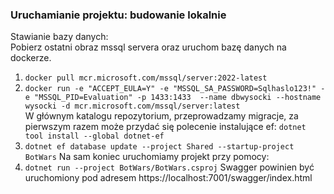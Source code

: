 ### Uruchamianie projektu: budowanie lokalnie
Stawianie bazy danych: <br>
Pobierz ostatni obraz mssql servera oraz uruchom bazę danych na dockerze.
1.  `docker pull mcr.microsoft.com/mssql/server:2022-latest` <br>
2.  `docker run -e "ACCEPT_EULA=Y" -e "MSSQL_SA_PASSWORD=Sqlhaslo123!" -e "MSSQL_PID=Evaluation" -p 1433:1433  --name dbwysocki --hostname wysocki -d mcr.microsoft.com/mssql/server:latest` <br>
W głównym katalogu repozytorium, przeprowadzamy migracje, za pierwszym razem może przydać się polecenie instalujące ef:
`dotnet tool install --global dotnet-ef` <br>
3.  `dotnet ef database update --project Shared --startup-project BotWars`
Na sam koniec uruchomiamy projekt przy pomocy: <br>
4.  `dotnet run --project BotWars/BotWars.csproj`
Swagger powinien być uruchomiony pod adresem https://localhost:7001/swagger/index.html
